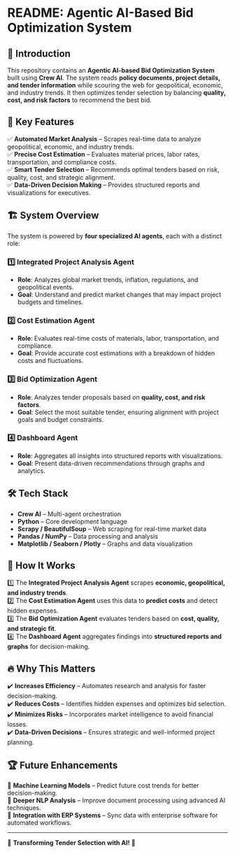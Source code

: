 # README: Agentic AI-Based Bid Optimization System  

## 🚀 Introduction  

This repository contains an **Agentic AI-based Bid Optimization System** built using **Crew AI**. The system reads **policy documents, project details, and tender information** while scouring the web for geopolitical, economic, and industry trends. It then optimizes tender selection by balancing **quality, cost, and risk factors** to recommend the best bid.  

## 🎯 Key Features  

✅ **Automated Market Analysis** – Scrapes real-time data to analyze geopolitical, economic, and industry trends.  
✅ **Precise Cost Estimation** – Evaluates material prices, labor rates, transportation, and compliance costs.  
✅ **Smart Tender Selection** – Recommends optimal tenders based on risk, quality, cost, and strategic alignment.  
✅ **Data-Driven Decision Making** – Provides structured reports and visualizations for executives.  

## 🏗️ System Overview  

The system is powered by **four specialized AI agents**, each with a distinct role:  

### 1️⃣ **Integrated Project Analysis Agent**  
- **Role**: Analyzes global market trends, inflation, regulations, and geopolitical events.  
- **Goal**: Understand and predict market changes that may impact project budgets and timelines.  

### 2️⃣ **Cost Estimation Agent**  
- **Role**: Evaluates real-time costs of materials, labor, transportation, and compliance.  
- **Goal**: Provide accurate cost estimations with a breakdown of hidden costs and fluctuations.  

### 3️⃣ **Bid Optimization Agent**  
- **Role**: Analyzes tender proposals based on **quality, cost, and risk factors**.  
- **Goal**: Select the most suitable tender, ensuring alignment with project goals and budget constraints.  

### 4️⃣ **Dashboard Agent**  
- **Role**: Aggregates all insights into structured reports with visualizations.  
- **Goal**: Present data-driven recommendations through graphs and analytics.  

## 🛠️ Tech Stack  

- **Crew AI** – Multi-agent orchestration  
- **Python** – Core development language  
- **Scrapy / BeautifulSoup** – Web scraping for real-time market data  
- **Pandas / NumPy** – Data processing and analysis  
- **Matplotlib / Seaborn / Plotly** – Graphs and data visualization  

## 📌 How It Works  

1️⃣ The **Integrated Project Analysis Agent** scrapes **economic, geopolitical, and industry trends**.  
2️⃣ The **Cost Estimation Agent** uses this data to **predict costs** and detect hidden expenses.  
3️⃣ The **Bid Optimization Agent** evaluates tenders based on **cost, quality, and strategic fit**.  
4️⃣ The **Dashboard Agent** aggregates findings into **structured reports and graphs** for decision-making.  

## 🔥 Why This Matters  

✔️ **Increases Efficiency** – Automates research and analysis for faster decision-making.  
✔️ **Reduces Costs** – Identifies hidden expenses and optimizes bid selection.  
✔️ **Minimizes Risks** – Incorporates market intelligence to avoid financial losses.  
✔️ **Data-Driven Decisions** – Ensures strategic and well-informed project planning.  


## 🏆 Future Enhancements  

🚀 **Machine Learning Models** – Predict future cost trends for better decision-making.  
🚀 **Deeper NLP Analysis** – Improve document processing using advanced AI techniques.  
🚀 **Integration with ERP Systems** – Sync data with enterprise software for automated workflows.  


---

🚀 **Transforming Tender Selection with AI!** 🚀

